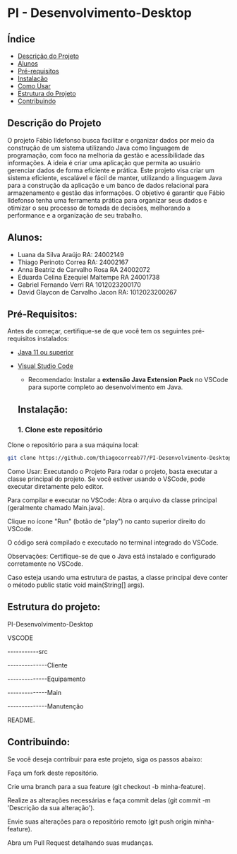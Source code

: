 # PI - Desenvolvimento-Desktop

## Índice

- [Descrição do Projeto](#descrição-do-projeto)
- [Alunos](#descrição-do-projeto)
- [Pré-requisitos](#pré-requisitos)
- [Instalação](#instalação)
- [Como Usar](#como-usar)
- [Estrutura do Projeto](#estrutura-do-projeto)
- [Contribuindo](#contribuindo)

## Descrição do Projeto
O projeto Fábio Ildefonso busca facilitar e organizar dados por meio da construção de um sistema utilizando Java como linguagem de programação, com foco na melhoria da gestão e acessibilidade das informações. A ideia é criar uma aplicação que permita ao usuário gerenciar dados de forma eficiente e prática. Este projeto visa criar um sistema eficiente, escalável e fácil de manter, utilizando a linguagem Java para a construção da aplicação e um banco de dados relacional para armazenamento e gestão das informações. O objetivo é garantir que Fábio Ildefonso tenha uma ferramenta prática para organizar seus dados e otimizar o seu processo de tomada de decisões, melhorando a performance e a organização de seu trabalho.

## Alunos:

- Luana da Silva Araújo RA: 24002149
- Thiago Perinoto Correa RA: 24002167
- Anna Beatriz de Carvalho Rosa RA 24002072
- Eduarda Celina Ezequiel Maltempe RA 24001738
- Gabriel Fernando Verri RA 1012023200170
- David Glaycon de Carvalho Jacon RA: 1012023200267

## Pré-Requisitos:

Antes de começar, certifique-se de que você tem os seguintes pré-requisitos instalados:

- [Java 11 ou superior](https://www.oracle.com/java/technologies/javase-jdk11-downloads.html)
- [Visual Studio Code](https://code.visualstudio.com/)
  - Recomendado: Instalar a **extensão Java Extension Pack** no VSCode para suporte completo ao desenvolvimento em Java.
  
  ## Instalação:

  ### 1. Clone este repositório

Clone o repositório para a sua máquina local:

```bash
git clone https://github.com/thiagocorreab77/PI-Desenvolvimento-Desktop.git
```
Como Usar:
Executando o Projeto
Para rodar o projeto, basta executar a classe principal do projeto.
Se você estiver usando o VSCode, pode executar diretamente pelo editor.

Para compilar e executar no VSCode:
Abra o arquivo da classe principal (geralmente chamado Main.java).

Clique no ícone "Run" (botão de "play") no canto superior direito do VSCode.

O código será compilado e executado no terminal integrado do VSCode.

Observações:
Certifique-se de que o Java está instalado e configurado corretamente no VSCode.

Caso esteja usando uma estrutura de pastas, a classe principal deve conter o método public static void main(String[] args).

## Estrutura do projeto:

PI-Desenvolvimento-Desktop

VSCODE

-----------src

--------------Cliente

--------------Equipamento

--------------Main

--------------Manutenção

README.

## Contribuindo:

Se você deseja contribuir para este projeto, siga os passos abaixo:

Faça um fork deste repositório.

Crie uma branch para a sua feature (git checkout -b minha-feature).

Realize as alterações necessárias e faça commit delas (git commit -m 'Descrição da sua alteração').

Envie suas alterações para o repositório remoto (git push origin minha-feature).

Abra um Pull Request detalhando suas mudanças.



